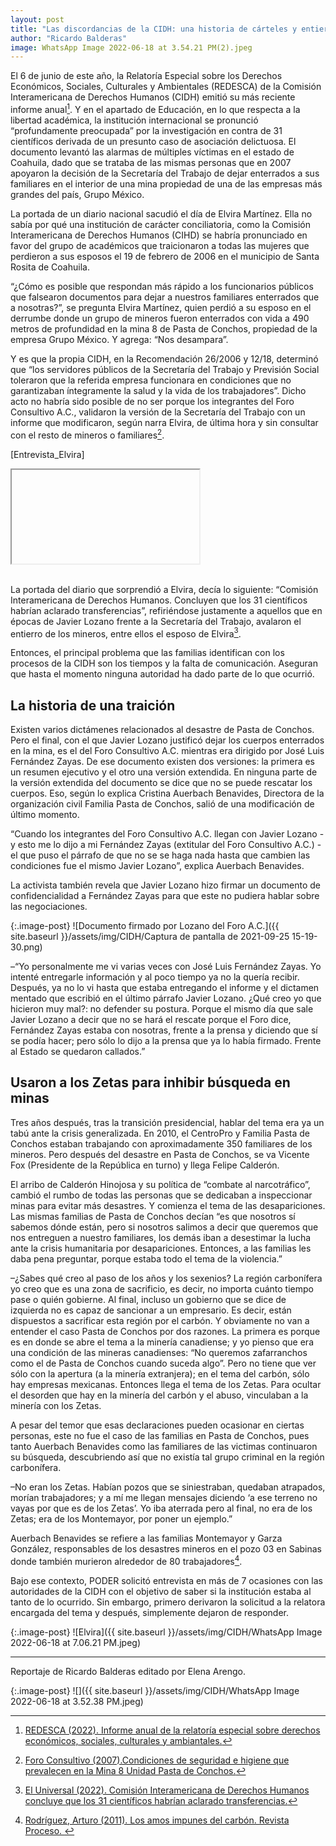 ```yaml
---
layout: post
title: "Las discordancias de la CIDH: una historia de cárteles y entierros"
author: "Ricardo Balderas"
image: WhatsApp Image 2022-06-18 at 3.54.21 PM(2).jpeg
---
```


El 6 de junio de este año, la Relatoría Especial sobre los Derechos Económicos, Sociales, Culturales y Ambientales (REDESCA) de la Comisión Interamericana de Derechos Humanos (CIDH) emitió su más reciente informe anual[^nota1]. Y en el apartado de Educación, en lo que respecta a la libertad académica, la institución internacional se pronunció “profundamente preocupada” por la investigación en contra de 31 científicos derivada de un presunto caso de asociación delictuosa. El documento levantó las alarmas de múltiples víctimas en el estado de Coahuila, dado que se trataba de las mismas personas que en 2007 apoyaron la decisión de la Secretaría del Trabajo de dejar enterrados a sus familiares en el interior de una mina propiedad de una de las empresas más grandes del país, Grupo México.

La portada de un diario nacional sacudió el día de Elvira Martínez. Ella no sabía por qué una institución de carácter conciliatoria, como la Comisión Interamericana de Derechos Humanos (CIHD) se habría pronunciado en favor del grupo de académicos que traicionaron a todas las mujeres que perdieron a sus esposos el 19 de febrero de 2006 en el municipio de Santa Rosita de Coahuila.

“¿Cómo es posible que respondan más rápido a los funcionarios públicos que falsearon documentos para dejar a nuestros familiares enterrados que a nosotras?”, se pregunta Elvira Martínez, quien perdió a su esposo en el derrumbe donde un grupo de mineros fueron enterrados con vida a 490 metros de profundidad en la mina 8 de Pasta de Conchos, propiedad de la empresa Grupo México. Y agrega: “Nos desampara”.

Y es que la propia CIDH, en la Recomendación 26/2006 y 12/18, determinó que “los servidores públicos de la Secretaría del Trabajo y Previsión Social toleraron que la referida empresa funcionara en condiciones que no garantizaban íntegramente la salud y la vida de los trabajadores”. Dicho acto no habría sido posible de no ser porque los integrantes del Foro Consultivo A.C., validaron la versión de la Secretaría del Trabajo con un informe que modificaron, según narra Elvira, de última hora y sin consultar con el resto de mineros o familiares[^nota2].

[Entrevista_Elvira]
<div class="embed-responsive embed-responsive-16by9">
	<iframe class="embed-responsive-item" src="ttps://www.youtube.com/watch?v=vydaLZxAzTk" allowfullscreen></iframe>
</div>
<br>

La portada del diario que sorprendió a Elvira, decía lo siguiente: “Comisión Interamericana de Derechos Humanos. Concluyen que los 31 científicos habrían aclarado transferencias”, refiriéndose justamente a aquellos que en épocas de Javier Lozano frente a la Secretaría del Trabajo, avalaron el entierro de los mineros, entre ellos el esposo de Elvira[^nota3].

Entonces, el principal problema que las familias identifican con los procesos de la CIDH son los tiempos y la falta de comunicación. Aseguran que hasta el momento ninguna autoridad ha dado parte de lo que ocurrió.

## La historia de una traición

Existen varios dictámenes relacionados al desastre de Pasta de Conchos. Pero el final, con el que Javier Lozano justificó dejar los cuerpos enterrados en la mina, es el del Foro Consultivo A.C. mientras era dirigido por José Luis Fernández Zayas. De ese documento existen dos versiones: la primera es un resumen ejecutivo y el otro una versión extendida. En ninguna parte de la versión extendida del documento se dice que no se puede rescatar los cuerpos. Eso, según lo explica Cristina Auerbach Benavides, Directora de la organización civil Familia Pasta de Conchos, salió de una modificación de último momento.

“Cuando los integrantes del Foro Consultivo A.C. llegan con Javier Lozano - y esto me lo dijo a mi Fernández Zayas (extitular del Foro Consultivo A.C.) -  el que puso el párrafo de que no se se haga nada hasta que cambien las condiciones fue el mismo Javier Lozano”, explica Auerbach Benavides.

La activista también revela que Javier Lozano hizo firmar un documento de confidencialidad a Fernández Zayas para que este no pudiera hablar sobre las negociaciones.

{:.image-post}
![Documento firmado por Lozano del Foro A.C.]({{ site.baseurl }}/assets/img/CIDH/Captura de pantalla de 2021-09-25 15-19-30.png)

–“Yo personalmente me vi varias veces con José Luis Fernández Zayas. Yo intenté entregarle información y al poco tiempo ya no la quería recibir. Después, ya no lo vi hasta que estaba entregando el informe y el dictamen mentado que escribió en el último párrafo Javier Lozano. ¿Qué creo yo que hicieron muy mal?: no defender su postura. Porque el mismo día que sale Javier Lozano a decir que no se hará el rescate porque el Foro dice, Fernández Zayas estaba con nosotras, frente a la prensa y diciendo que sí se podía hacer; pero sólo lo dijo a la prensa que ya lo había firmado. Frente al Estado se quedaron callados.”

## Usaron a los Zetas para inhibir búsqueda en minas

Tres años después, tras la transición presidencial, hablar del tema era ya un tabú ante la crisis generalizada. En 2010, el CentroPro y Familia Pasta de Conchos estaban trabajando con aproximadamente 350 familiares de los mineros. Pero después del desastre en Pasta de Conchos, se va Vicente Fox (Presidente de la República en turno) y llega Felipe Calderón.

El arribo de Calderón Hinojosa y su política de “combate al narcotráfico”, cambió el rumbo de todas las personas que se dedicaban a inspeccionar minas para evitar más desastres. Y comienza el tema de las desapariciones. Las mismas familias de Pasta de Conchos decían “es que nosotros sí sabemos dónde están, pero si nosotros salimos a decir que queremos que nos entreguen a nuestro familiares, los demás iban a desestimar la lucha ante la crisis humanitaria por desapariciones. Entonces, a las familias les daba pena preguntar, porque estaba todo el tema de la violencia.”

–¿Sabes qué creo al paso de los años y los sexenios? La región carbonífera yo creo que es una zona de sacrificio, es decir, no importa cuánto tiempo pase o quién gobierne. Al final, incluso un gobierno que se dice de izquierda no es capaz de sancionar a un empresario. Es decir, están dispuestos a sacrificar esta región por el carbón. Y obviamente no van a entender el caso Pasta de Conchos por dos razones. La primera es porque es en donde se abre el tema a la minería canadiense; y yo pienso que era una condición de las mineras canadienses: “No queremos zafarranchos como el de Pasta de Conchos cuando suceda algo”. Pero no tiene que ver sólo con la apertura (a la minería extranjera); en el tema del carbón, sólo hay empresas mexicanas. Entonces llega el tema de los Zetas. Para ocultar el desorden que hay en la minería del carbón y el abuso, vinculaban a la minería con los Zetas.

A pesar del temor que esas declaraciones pueden ocasionar en ciertas personas, este no fue el caso de las familias en Pasta de Conchos, pues tanto Auerbach Benavides como las familiares de las victimas continuaron su búsqueda, descubriendo así que no existía tal grupo criminal en la región carbonífera.

–No eran los Zetas. Habían pozos que se siniestraban, quedaban atrapados, morían trabajadores; y a mí me llegan mensajes diciendo ‘a ese terreno no vayas por que es de los Zetas’. Yo iba aterrada pero al final, no era de los Zetas; era de los Montemayor, por poner un ejemplo.”

Auerbach Benavides se refiere a las familias Montemayor y Garza González, responsables de los desastres mineros en el pozo 03 en Sabinas donde también murieron alrededor de 80 trabajadores[^nota4].

Bajo ese contexto, PODER solicitó entrevista en más de 7 ocasiones con las autoridades de la CIDH con el objetivo de saber si la institución estaba al tanto de lo ocurrido. Sin embargo, primero derivaron la solicitud a la relatora encargada del tema y después, simplemente dejaron de responder.

{:.image-post}
![Elvira]({{ site.baseurl }}/assets/img/CIDH/WhatsApp Image 2022-06-18 at 7.06.21 PM.jpeg)
______________________

Reportaje de Ricardo Balderas editado por Elena Arengo.


{:.image-post}
![]({{ site.baseurl }}/assets/img/CIDH/WhatsApp Image 2022-06-18 at 3.52.38 PM.jpeg)


[^nota1]: [REDESCA (2022). Informe anual de la relatoría especial sobre derechos económicos, sociales, culturales y ambiantales.](http://www.oas.org/es/cidh/docs/anual/2021/capitulos/redesca-es.PDF)
[^nota2]: [Foro Consultivo (2007).Condiciones de seguridad e higiene que prevalecen en la Mina 8 Unidad Pasta de Conchos.](https://www.stps.gob.mx/bp/secciones/pasta_conchos/archivos/Dictamen051007.pdf)
[^nota3]: [El Universal (2022). Comisión Interamericana de Derechos Humanos concluye que los 31 científicos habrían aclarado transferencias.](https://www.eluniversal.com.mx/ciencia-y-salud/comision-interamericana-de-derechos-humanos-concluye-que-los-31-cientificos-habrian-aclarado-transferencias?utm_source=web&utm_medium=social_buttons&utm_campaign=social_sharing&utm_content=twitter&s=08)
[^nota4]: [Rodríguez, Arturo (2011). Los amos impunes del carbón. Revista Proceso. ](https://www.proceso.com.mx/reportajes/2011/6/8/los-amos-impunes-del-carbon-87943.html)
